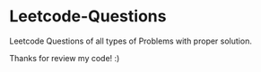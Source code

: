 # Leetcode-Questions
Leetcode Questions of all types of Problems with proper solution.

Thanks for review my code! :)
